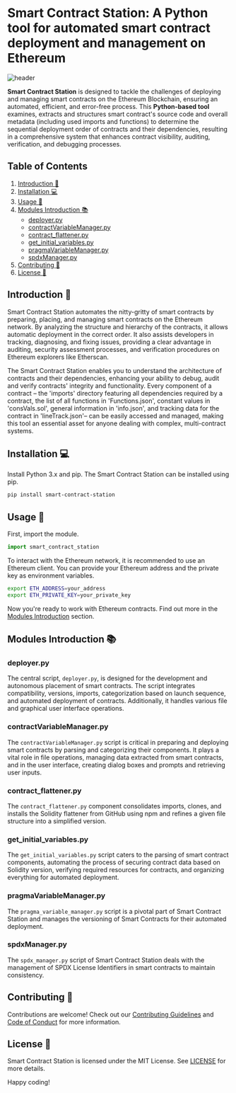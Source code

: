# Smart Contract Station: A Python tool for automated smart contract deployment and management on Ethereum
 
![header](./header.png)

**Smart Contract Station** is designed to tackle the challenges of deploying and managing smart contracts on the Ethereum Blockchain, ensuring an automated, efficient, and error-free process. This **Python-based tool** examines, extracts and structures smart contract's source code and overall metadata (including used imports and functions) to determine the sequential deployment order of contracts and their dependencies, resulting in a comprehensive system that enhances contract visibility, auditing, verification, and debugging processes.

## Table of Contents
  
1. [Introduction :notebook:](#introduction-notebook)
2. [Installation :computer:](#installation-computer)
3. [Usage :pencil:](#usage-pencil)
4. [Modules Introduction :books:](#modules-introduction-books)
     + [deployer.py](#deployerpy)
     + [contractVariableManager.py](#contractVariableManager.py)
     + [contract_flattener.py](#contract_flattener.py)
     + [get_initial_variables.py](#get_initial_variables.py)
     + [pragmaVariableManager.py](#pragmaVariableManager.py)
     + [spdxManager.py](#spdxManager.py)
5. [Contributing :handshake:](#contributing-handshake)
6. [License :scroll:](#license-scroll)

## Introduction :notebook:
  
Smart Contract Station automates the nitty-gritty of smart contracts by preparing, placing, and managing smart contracts on the Ethereum network. By analyzing the structure and hierarchy of the contracts, it allows automatic deployment in the correct order. It also assists developers in tracking, diagnosing, and fixing issues, providing a clear advantage in auditing, security assessment processes, and verification procedures on Ethereum explorers like Etherscan.

The Smart Contract Station enables you to understand the architecture of contracts and their dependencies, enhancing your ability to debug, audit and verify contracts' integrity and functionality. Every component of a contract – the 'imports' directory featuring all dependencies required by a contract, the list of all functions in 'Functions.json', constant values in 'consVals.sol', general information in 'info.json', and tracking data for the contract in 'lineTrack.json'– can be easily accessed and managed, making this tool an essential asset for anyone dealing with complex, multi-contract systems.

## Installation :computer:

Install Python 3.x and pip. The Smart Contract Station can be installed using pip.

```bash
pip install smart-contract-station
```

## Usage :pencil:

First, import the module.

```python
import smart_contract_station
```

To interact with the Ethereum network, it is recommended to use an Ethereum client. You can provide your Ethereum address and the private key as environment variables.

```bash
export ETH_ADDRESS=your_address
export ETH_PRIVATE_KEY=your_private_key
```

Now you're ready to work with Ethereum contracts. Find out more in the [Modules Introduction](#modules-introduction-books) section.

## Modules Introduction :books:

### deployer.py

The central script, `deployer.py`, is designed for the development and autonomous placement of smart contracts. The script integrates compatibility, versions, imports, categorization based on launch sequence, and automated deployment of contracts. Additionally, it handles various file and graphical user interface operations.

### contractVariableManager.py

The `contractVariableManager.py` script is critical in preparing and deploying smart contracts by parsing and categorizing their components. It plays a vital role in file operations, managing data extracted from smart contracts, and in the user interface, creating dialog boxes and prompts and retrieving user inputs.

### contract_flattener.py

The `contract_flattener.py` component consolidates imports, clones, and installs the Solidity flattener from GitHub using npm and refines a given file structure into a simplified version.

### get_initial_variables.py

The `get_initial_variables.py` script caters to the parsing of smart contract components, automating the process of securing contract data based on Solidity version, verifying required resources for contracts, and organizing everything for automated deployment.

### pragmaVariableManager.py

The `pragma_variable_manager.py` script is a pivotal part of Smart Contract Station and manages the versioning of Smart Contracts for their automated deployment.

### spdxManager.py

The `spdx_manager.py` script of Smart Contract Station deals with the management of SPDX License Identifiers in smart contracts to maintain consistency.

## Contributing :handshake:

Contributions are welcome! Check out our [Contributing Guidelines](CONTRIBUTING.md) and [Code of Conduct](CODE_OF_CONDUCT.md) for more information.

## License :scroll:

Smart Contract Station is licensed under the MIT License. See [LICENSE](LICENSE) for more details.

Happy coding!
